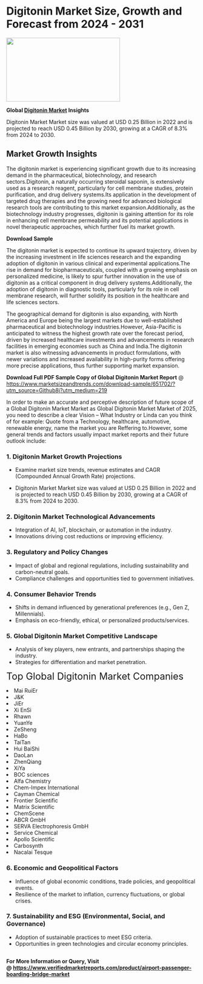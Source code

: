 <H1>Digitonin Market Size, Growth and Forecast from 2024 - 2031</H1><img class="aligncenter size-medium wp-image-584254" src="https://thirdeyenews.in/wp-content/uploads/2024/09/Global-Market-Research-300x168.jpeg" alt="" width="300" height="168" /><p><strong>Global&nbsp;<a href="https://www.marketsizeandtrends.com/download-sample/651702/?utm_source=Github8j?utm_medium=219">Digitonin Market</a> Insights</strong></p><p>Digitonin Market Market size was valued at USD 0.25 Billion in 2022 and is projected to reach USD 0.45 Billion by 2030, growing at a CAGR of 8.3% from 2024 to 2030.</p><p><h2>Market Growth Insights</h2> <p>The digitonin market is experiencing significant growth due to its increasing demand in the pharmaceutical, biotechnology, and research sectors.Digitonin, a naturally occurring steroidal saponin, is extensively used as a research reagent, particularly for cell membrane studies, protein purification, and drug delivery systems.Its application in the development of targeted drug therapies and the growing need for advanced biological research tools are contributing to this market expansion.Additionally, as the biotechnology industry progresses, digitonin is gaining attention for its role in enhancing cell membrane permeability and its potential applications in novel therapeutic approaches, which further fuel its market growth.</p> <p><strong>Download Sample</strong></p> <p>The digitonin market is expected to continue its upward trajectory, driven by the increasing investment in life sciences research and the expanding adoption of digitonin in various clinical and experimental applications.The rise in demand for biopharmaceuticals, coupled with a growing emphasis on personalized medicine, is likely to spur further innovation in the use of digitonin as a critical component in drug delivery systems.Additionally, the adoption of digitonin in diagnostic tools, particularly for its role in cell membrane research, will further solidify its position in the healthcare and life sciences sectors.</p> <p>The geographical demand for digitonin is also expanding, with North America and Europe being the largest markets due to well-established pharmaceutical and biotechnology industries.However, Asia-Pacific is anticipated to witness the highest growth rate over the forecast period, driven by increased healthcare investments and advancements in research facilities in emerging economies such as China and India.The digitonin market is also witnessing advancements in product formulations, with newer variations and increased availability in high-purity forms offering more precise applications, thus further supporting market expansion.</p> <p><span class=""><strong>Download Full PDF Sample Copy of Global Digitonin Market Report</strong> @ <a href="https://www.marketsizeandtrends.com/download-sample/651702/?utm_source=Github8j?utm_medium=219" target="_blank">https://www.marketsizeandtrends.com/download-sample/651702/?utm_source=Github8j?utm_medium=219</a></span></p><p>In order to make an accurate and perceptive description of future scope of a Global&nbsp;Digitonin Market Market as Global&nbsp;Digitonin Market Market of 2025, you need to describe a clear Vision &ndash; What Industry or Linda can you think of for example: Quote from a Technology, healthcare, automotive, renewable energy, name the market you are Reffering to.However, some general trends and factors usually impact market reports and their future outlook include:</p><h3>1.&nbsp;<strong>Digitonin Market Growth Projections</strong></h3><ul><li>Examine market size trends, revenue estimates and CAGR (Compounded Annual Growth Rate) projections.</li><li><p>Digitonin Market Market size was valued at USD 0.25 Billion in 2022 and is projected to reach USD 0.45 Billion by 2030, growing at a CAGR of 8.3% from 2024 to 2030.</p></li></ul><h3>2.&nbsp;<strong>Digitonin Market Technological Advancements</strong></h3><ul><li>Integration of AI, IoT, blockchain, or automation in the industry.</li><li>Innovations driving cost reductions or improving efficiency.</li></ul><h3>3.&nbsp;<strong>Regulatory and Policy Changes</strong></h3><ul><li>Impact of global and regional regulations, including sustainability and carbon-neutral goals.</li><li>Compliance challenges and opportunities tied to government initiatives.</li></ul><h3>4.&nbsp;<strong>Consumer Behavior Trends</strong></h3><ul><li>Shifts in demand influenced by generational preferences (e.g., Gen Z, Millennials).</li><li>Emphasis on eco-friendly, ethical, or personalized products/services.</li></ul><h3>5.&nbsp;<strong>Global Digitonin Market Competitive Landscape</strong></h3><ul><li>Analysis of key players, new entrants, and partnerships shaping the industry.</li><li>Strategies for differentiation and market penetration.</li></ul><p data-pm-slice="1 1 []"><span style="color: inherit; font-family: inherit; font-size: 25px;">Top Global Digitonin Market Companies</span></p><div class="" data-test-id=""><p><li>Mai RuiEr</li><li> J&K</li><li> JiEr</li><li> Xi EnSi</li><li> Rhawn</li><li> YuanYe</li><li> ZeSheng</li><li> HaBo</li><li> TaiTan</li><li> Hui BaiShi</li><li> DaoLan</li><li> ZhenQiang</li><li> XiYa</li><li> BOC sciences</li><li> Alfa Chemistry</li><li> Chem-Impex International</li><li> Cayman Chemical</li><li> Frontier Scientific</li><li> Matrix Scientific</li><li> ChemScene</li><li> ABCR GmbH</li><li> SERVA Electrophoresis GmbH</li><li> Service Chemical</li><li> Apollo Scientific</li><li> Carbosynth</li><li> Nacalai Tesque</li></p></div><h3>6.&nbsp;<strong>Economic and Geopolitical Factors</strong></h3><ul><li>Influence of global economic conditions, trade policies, and geopolitical events.</li><li>Resilience of the market to inflation, currency fluctuations, or global crises.</li></ul><h3>7.&nbsp;<strong>Sustainability and ESG (Environmental, Social, and Governance)</strong></h3><ul><li>Adoption of sustainable practices to meet ESG criteria.</li><li>Opportunities in green technologies and circular economy principles.</li></ul><h2><strong style="font-size: 14px;">For More Information or Query, Visit @&nbsp;</strong><a style="background-color: #ffffff; font-size: 14px;" href="https://www.marketsizeandtrends.com/report/digitonin-market/" target="_blank">https://www.verifiedmarketreports.com/product/airport-passenger-boarding-bridge-market</a></h2>